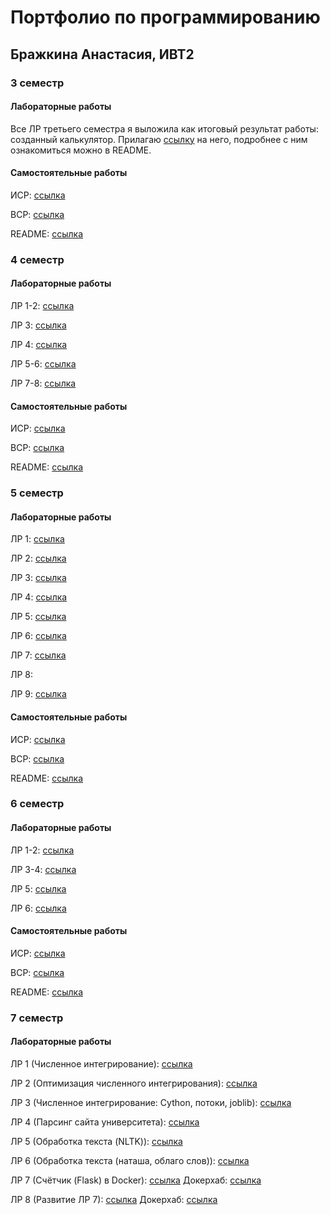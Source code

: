 # Портфолио по программированию

## Бражкина Анастасия, ИВТ2

### 3 семестр

#### Лабораторные работы

Все ЛР третьего семестра я выложила как итоговый результат работы: созданный калькулятор. Прилагаю [ссылку](https://github.com/nas-tya/prog/tree/main/lr/sem3) на него, подробнее с ним ознакомиться можно в README.

#### Самостоятельные работы

ИСР: [ссылка](https://github.com/nas-tya/prog/tree/main/sr/prog3-sr/isr)

ВСР: [ссылка](https://github.com/nas-tya/prog/tree/main/sr/prog3-sr/vsr)

README: [ссылка](https://github.com/nas-tya/prog/blob/main/sr/prog3-sr/README.md)

### 4 семестр

#### Лабораторные работы

ЛР 1-2: [ссылка](https://github.com/nas-tya/prog/blob/main/lr/sem4/sem4%20lr1-2.py)

ЛР 3: [ссылка](https://github.com/nas-tya/prog/tree/main/lr/sem4/sem4%20lr3)

ЛР 4: [ссылка](https://github.com/nas-tya/prog/blob/main/lr/sem4/sem4%20lr4.pdf)

ЛР 5-6: [ссылка](https://github.com/nas-tya/prog/blob/main/lr/sem4/sem4%20lr5-6.py)

ЛР 7-8: [ссылка](https://github.com/nas-tya/prog/tree/main/lr/sem4/sem4%20lr7-8)

#### Самостоятельные работы

ИСР: [ссылка](https://github.com/nas-tya/prog/tree/main/sr/prog4-sr%20/isr)

ВСР: [ссылка](https://github.com/nas-tya/prog/tree/main/sr/prog4-sr%20/vsr)

README: [ссылка](https://github.com/nas-tya/prog/blob/main/sr/prog4-sr/README.md)

### 5 семестр

#### Лабораторные работы

ЛР 1: [ссылка](https://github.com/nas-tya/prog/blob/main/lr/sem5/sem5%20lr1.py)

ЛР 2: [ссылка](https://github.com/nas-tya/prog/blob/main/lr/sem5/sem5%20lr2.py)

ЛР 3: [ссылка](https://github.com/nas-tya/prog/tree/main/lr/sem5/sem5%20lr3)

ЛР 4: [ссылка](https://github.com/nas-tya/prog/blob/main/lr/sem5/sem5%20lr4.md)

ЛР 5: [ссылка](https://github.com/nas-tya/prog/blob/main/lr/sem5/sem5%20lr5.py)

ЛР 6: [ссылка](https://github.com/nas-tya/prog/blob/main/lr/sem5/sem5%20lr6.py)

ЛР 7: [ссылка](https://github.com/nas-tya/prog/blob/main/lr/sem5/sem5%20lr7.py)

ЛР 8: 

ЛР 9: [ссылка](https://github.com/nas-tya/prog/blob/main/lr/sem5/sem5%20lr9.py)

#### Самостоятельные работы

ИСР: [ссылка](https://github.com/nas-tya/prog/tree/main/sr/prog5-sr/isr)

ВСР: [ссылка](https://github.com/nas-tya/prog/tree/main/sr/prog5-sr/vsr)

README: [ссылка](https://github.com/nas-tya/prog/blob/main/sr/prog5-sr/README.md)

### 6 семестр

#### Лабораторные работы

ЛР 1-2: [ссылка](https://github.com/nas-tya/prog/tree/main/lr/sem6/sem6%20lr1-2)

ЛР 3-4: [ссылка](https://github.com/nas-tya/prog/tree/main/lr/sem6/sem6%20lr3-4)

ЛР 5: [ссылка](https://github.com/nas-tya/prog/blob/main/lr/sem6/sem6%20lr5.py)

ЛР 6: [ссылка](https://github.com/nas-tya/prog/blob/main/lr/sem6/sem6%20lr6.py)

#### Самостоятельные работы

ИСР: [ссылка](https://github.com/nas-tya/prog/tree/main/sr/prog6-sr/isr)

ВСР: [ссылка](https://github.com/nas-tya/prog/tree/main/sr/prog6-sr/vsr)

README: [ссылка](https://github.com/nas-tya/prog/blob/main/sr/prog6-sr/README.md)

### 7 семестр

#### Лабораторные работы

ЛР 1 (Численное интегрирование): [ссылка](https://github.com/nas-tya/prog/blob/main/lr/sem7/sem7-lr1/main.py)

ЛР 2 (Оптимизация численного интегрирования): [ссылка](https://github.com/nas-tya/prog/blob/main/lr/sem7/sem7-lr2/main.py)

ЛР 3 (Численное интегрирование: Cython, потоки, joblib): [ссылка](https://github.com/nas-tya/prog/blob/main/lr/sem7/sem7-lr3-cython/main.py)

ЛР 4 (Парсинг сайта университета): [ссылка](https://github.com/nas-tya/prog/blob/main/lr/sem7/sem7_lr4.py)

ЛР 5 (Обработка текста (NLTK)): [ссылка](https://github.com/nas-tya/prog/blob/main/lr/sem7/sem7-lr5-nltk/main.py)

ЛР 6 (Обработка текста (наташа, облаго слов)): [ссылка](https://github.com/nas-tya/prog/blob/main/lr/sem7/sem7_lr6.py)

ЛР 7 (Счётчик (Flask) в Docker): [ссылка](https://github.com/nas-tya/prog/tree/main/lr/sem7/sem7-lr7)
Докерхаб: [ссылка](https://hub.docker.com/r/brazhkinanastya/prog7lr7/tags)

ЛР 8 (Развитие ЛР 7): [ссылка](https://github.com/nas-tya/prog/tree/main/lr/sem7/sem7-lr8)
Докерхаб: [ссылка](https://hub.docker.com/r/brazhkinanastya/sem7lr8/tags)
